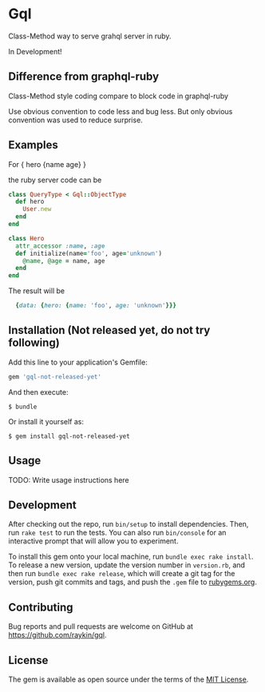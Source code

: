 # Gql

Class-Method way to serve grahql server in ruby.

In Development!

## Difference from graphql-ruby

Class-Method style coding compare to block code in graphql-ruby

Use obvious convention to code less and bug less. But only obvious convention was used to reduce surprise.

## Examples

For { hero {name age} }

the ruby server code can be

```ruby
class QueryType < Gql::ObjectType
  def hero
    User.new
  end
end

class Hero
  attr_accessor :name, :age
  def initialize(name='foo', age='unknown')
    @name, @age = name, age
  end
end

```

The result will be

```ruby
  {data: {hero: {name: 'foo', age: 'unknown'}}}
```

## Installation (Not released yet, do not try following)

Add this line to your application's Gemfile:

```ruby
gem 'gql-not-released-yet'
```

And then execute:

    $ bundle

Or install it yourself as:

    $ gem install gql-not-released-yet

## Usage

TODO: Write usage instructions here

## Development

After checking out the repo, run `bin/setup` to install dependencies. Then, run `rake test` to run the tests. You can also run `bin/console` for an interactive prompt that will allow you to experiment.

To install this gem onto your local machine, run `bundle exec rake install`. To release a new version, update the version number in `version.rb`, and then run `bundle exec rake release`, which will create a git tag for the version, push git commits and tags, and push the `.gem` file to [rubygems.org](https://rubygems.org).

## Contributing

Bug reports and pull requests are welcome on GitHub at https://github.com/raykin/gql.

## License

The gem is available as open source under the terms of the [MIT License](http://opensource.org/licenses/MIT).
